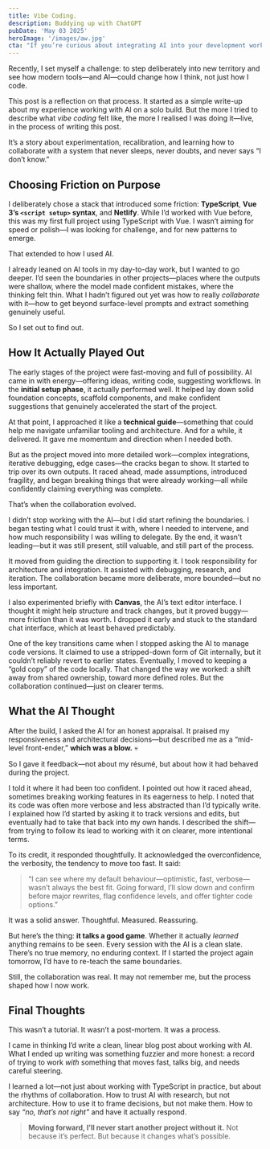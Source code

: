 ```yaml
---
title: Vibe Coding. 
description: Buddying up with ChatGPT
pubDate: 'May 03 2025'
heroImage: '/images/aw.jpg'
cta: "If you’re curious about integrating AI into your development workflows—or want to explore what vibe coding could look like for your team—I offer consultancy for individuals and organisations. Whether you’re experimenting with AI pair programming, looking to accelerate prototyping, or need help shaping a sustainable human–machine workflow, I can help you get there faster (and with fewer pitfalls)."
---
```

Recently, I set myself a challenge: to step deliberately into new territory and see how modern tools—and AI—could change how I think, not just how I code.

This post is a reflection on that process. It started as a simple write-up about my experience working with AI on a solo build. But the more I tried to describe what *vibe coding* felt like, the more I realised I was doing it—live, in the process of writing this post.

It’s a story about experimentation, recalibration, and learning how to collaborate with a system that never sleeps, never doubts, and never says “I don’t know.”

## Choosing Friction on Purpose

I deliberately chose a stack that introduced some friction: **TypeScript**, **Vue 3’s `<script setup>` syntax**, and **Netlify**. While I’d worked with Vue before, this was my first full project using TypeScript with Vue. I wasn’t aiming for speed or polish—I was looking for challenge, and for new patterns to emerge.

That extended to how I used AI.

I already leaned on AI tools in my day-to-day work, but I wanted to go deeper. I’d seen the boundaries in other projects—places where the outputs were shallow, where the model made confident mistakes, where the thinking felt thin. What I hadn’t figured out yet was how to really *collaborate* with it—how to get beyond surface-level prompts and extract something genuinely useful.

So I set out to find out.

## How It Actually Played Out

The early stages of the project were fast-moving and full of possibility. AI came in with energy—offering ideas, writing code, suggesting workflows. In the **initial setup phase**, it actually performed well. It helped lay down solid foundation concepts, scaffold components, and make confident suggestions that genuinely accelerated the start of the project.

At that point, I approached it like a **technical guide**—something that could help me navigate unfamiliar tooling and architecture. And for a while, it delivered. It gave me momentum and direction when I needed both.

But as the project moved into more detailed work—complex integrations, iterative debugging, edge cases—the cracks began to show. It started to trip over its own outputs. It raced ahead, made assumptions, introduced fragility, and began breaking things that were already working—all while confidently claiming everything was complete.

That’s when the collaboration evolved.

I didn’t stop working with the AI—but I did start refining the boundaries. I began testing what I could trust it with, where I needed to intervene, and how much responsibility I was willing to delegate. By the end, it wasn’t leading—but it was still present, still valuable, and still part of the process.

It moved from guiding the direction to supporting it. I took responsibility for architecture and integration. It assisted with debugging, research, and iteration. The collaboration became more deliberate, more bounded—but no less important.

I also experimented briefly with **Canvas**, the AI’s text editor interface. I thought it might help structure and track changes, but it proved buggy—more friction than it was worth. I dropped it early and stuck to the standard chat interface, which at least behaved predictably.

One of the key transitions came when I stopped asking the AI to manage code versions. It claimed to use a stripped-down form of Git internally, but it couldn’t reliably revert to earlier states. Eventually, I moved to keeping a “gold copy” of the code locally. That changed the way we worked: a shift away from shared ownership, toward more defined roles. But the collaboration continued—just on clearer terms.

## What the AI Thought

After the build, I asked the AI for an honest appraisal. It praised my responsiveness and architectural decisions—but described me as a “mid-level front-ender,” **which was a blow.** 💀

So I gave it feedback—not about my résumé, but about how it had behaved during the project.

I told it where it had been too confident. I pointed out how it raced ahead, sometimes breaking working features in its eagerness to help. I noted that its code was often more verbose and less abstracted than I’d typically write. I explained how I’d started by asking it to track versions and edits, but eventually had to take that back into my own hands. I described the shift—from trying to follow its lead to working with it on clearer, more intentional terms.

To its credit, it responded thoughtfully. It acknowledged the overconfidence, the verbosity, the tendency to move too fast. It said:

> “I can see where my default behaviour—optimistic, fast, verbose—wasn’t always the best fit. Going forward, I’ll slow down and confirm before major rewrites, flag confidence levels, and offer tighter code options.”

It was a solid answer. Thoughtful. Measured. Reassuring.

But here’s the thing: **it talks a good game**. Whether it actually *learned* anything remains to be seen. Every session with the AI is a clean slate. There’s no true memory, no enduring context. If I started the project again tomorrow, I’d have to re-teach the same boundaries.

Still, the collaboration was real. It may not remember me, but the process shaped how I now work.

## Final Thoughts

This wasn’t a tutorial. It wasn’t a post-mortem. It was a process.

I came in thinking I’d write a clean, linear blog post about working with AI. What I ended up writing was something fuzzier and more honest: a record of trying to work *with* something that moves fast, talks big, and needs careful steering.

I learned a lot—not just about working with TypeScript in practice, but about the rhythms of collaboration. How to trust AI with research, but not architecture. How to use it to frame decisions, but not make them. How to say *“no, that’s not right”* and have it actually respond.

> **Moving forward, I’ll never start another project without it.**
> Not because it’s perfect. But because it changes what’s possible.